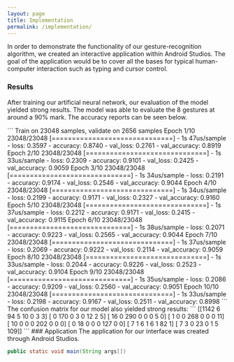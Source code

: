 ```yaml
---
layout: page
title: Implementation
permalink: /implementation/
---
```


<html>
  <body>
    <p>In order to demonstrate the functionality of our gesture-recognition algorithm, we created an interactive application within Android Studios. The goal of the application would be to cover all the bases for typical human-computer interaction such as typing and cursor control.</p>
    <h3>Results</h3>
    <p>After training our artificial neural network, our evaluation of the model yielded strong results. The model was able to evaluate the 8 gestures at around a 90% mark. The accuracy reports can be seen below.</p>
  </body></html>
  ```
  Train on 23048 samples, validate on 2656 samples
  Epoch 1/10
  23048/23048 [==============================] - 1s 47us/sample - loss: 0.3597 - accuracy: 0.8740 - val_loss: 0.2761 - val_accuracy: 0.8919
  Epoch 2/10
  23048/23048 [==============================] - 1s 33us/sample - loss: 0.2309 - accuracy: 0.9101 - val_loss: 0.2425 - val_accuracy: 0.9059
  Epoch 3/10
  23048/23048 [==============================] - 1s 34us/sample - loss: 0.2191 - accuracy: 0.9174 - val_loss: 0.2546 - val_accuracy: 0.9044
  Epoch 4/10
  23048/23048 [==============================] - 1s 34us/sample - loss: 0.2199 - accuracy: 0.9171 - val_loss: 0.2327 - val_accuracy: 0.9160
  Epoch 5/10
  23048/23048 [==============================] - 1s 37us/sample - loss: 0.2212 - accuracy: 0.9171 - val_loss: 0.2415 - val_accuracy: 0.9115
  Epoch 6/10
  23048/23048 [==============================] - 1s 38us/sample - loss: 0.2071 - accuracy: 0.9223 - val_loss: 0.2565 - val_accuracy: 0.9044
  Epoch 7/10
  23048/23048 [==============================] - 1s 37us/sample - loss: 0.2069 - accuracy: 0.9222 - val_loss: 0.2114 - val_accuracy: 0.9059
  Epoch 8/10
  23048/23048 [==============================] - 1s 33us/sample - loss: 0.2044 - accuracy: 0.9226 - val_loss: 0.2523 - val_accuracy: 0.9104
  Epoch 9/10
  23048/23048 [==============================] - 1s 35us/sample - loss: 0.2086 - accuracy: 0.9209 - val_loss: 0.2560 - val_accuracy: 0.9051
  Epoch 10/10
  23048/23048 [==============================] - 1s 33us/sample - loss: 0.2198 - accuracy: 0.9167 - val_loss: 0.2511 - val_accuracy: 0.8998
  ```
 The confusion matrix for our model also yielded strong results:
  ```
  [[1142    6   94    5   10    0    3    3]
  [   0  170    0    3    0   12    2    5]
  [  16    0  290    0    0    0    5    0]
  [   1    0    0  268    0    0    0   11]
  [  10    0    0    0  202    0    0    0]
  [   0   18    0    0    0  127    0    0]
  [   7    1    6    1    6    1   82    1]
  [   7    3    0   23    0    1    5  109]]
  ```
### Application 
The application for our interface was created through Android Studios.

``` java
public static void main(String args[])
```
